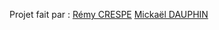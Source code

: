 Projet fait par :
[Rémy CRESPE](https://github.com/LamiRemy/)
[Mickaël DAUPHIN](https://github.com/mickou43/)
